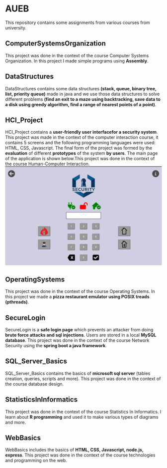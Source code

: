 # AUEB
Τhis repository contains some assignments from various courses from university.
## ComputerSystemsOrganization
This project was done in the context of the course Computer Systems Organization. In this project I made simple programs using **Assembly**.
## DataStructures
DataStructures contains some data structures **(stack, queue, binary tree, list, priority queue)** made in java and we use those data structures to solve different problems **(find an exit to a maze using backtracking, save data to a disk using greedy algorithm, find a range of nearest points of a point)**.
## HCI_Project
HCI_Project contains a **user-friendly user interfacefor a security system**. This project was made in the context of the computer interaction course, it contains 5 screens and the following programming languages were used: HTML, CSS, Javascript. The final form of the project was formed by the **evaluation** of different **prototypes** of the system **by users**. The main page of the application is shown below.This project was done in the context of the course Human-Computer Interaction.
![HCI_Project main page](/HCI_project//README_assets/alarm.png)
## OperatingSystems 
This project was done in the context of the course Operating Systems. In this project we made a **pizza restaurant emulator using POSIX treads (pthreads)**.
## SecureLogin
SecureLogin is a **safe login page** which prevents an attacker from doing **brute force attacks and sql injections**. Users are stored in a local **MySQL database**. This project was done in the context of the course Νetwork Security using the **spring boot a java framework**.
## SQL_Server_Basics
SQL_Server_Basics contains the basics of **microsoft sql server** (tables creation, queries, scripts and more). Τhis project was done in the context of the course database design.
## StatisticsInInformatics
This project was done in the context of the course Statistics In Informatics. I learn about **R programming** and used it to make various types of diagrams and more.
## WebBasics
WebBasics includes the basics of **HTML, CSS, Javascript, node.js, express**. Τhis project was done in the context of the course technologies and programming on the web.